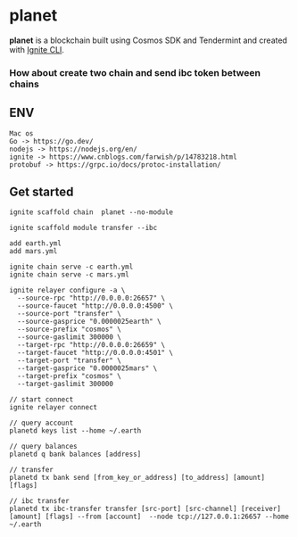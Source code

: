 # planet
**planet** is a blockchain built using Cosmos SDK and Tendermint and created with [Ignite CLI](https://ignite.com/cli).

### How about create two chain and send ibc token between chains

## ENV
```
Mac os
Go -> https://go.dev/
nodejs -> https://nodejs.org/en/
ignite -> https://www.cnblogs.com/farwish/p/14783218.html
protobuf -> https://grpc.io/docs/protoc-installation/
```

## Get started

```
ignite scaffold chain  planet --no-module

ignite scaffold module transfer --ibc

add earth.yml
add mars.yml

ignite chain serve -c earth.yml
ignite chain serve -c mars.yml

ignite relayer configure -a \
  --source-rpc "http://0.0.0.0:26657" \
  --source-faucet "http://0.0.0.0:4500" \
  --source-port "transfer" \
  --source-gasprice "0.0000025earth" \
  --source-prefix "cosmos" \
  --source-gaslimit 300000 \
  --target-rpc "http://0.0.0.0:26659" \
  --target-faucet "http://0.0.0.0:4501" \
  --target-port "transfer" \
  --target-gasprice "0.0000025mars" \
  --target-prefix "cosmos" \
  --target-gaslimit 300000

// start connect
ignite relayer connect

// query account
planetd keys list --home ~/.earth

// query balances
planetd q bank balances [address]

// transfer
planetd tx bank send [from_key_or_address] [to_address] [amount] [flags]

// ibc transfer
planetd tx ibc-transfer transfer [src-port] [src-channel] [receiver] [amount] [flags] --from [account]  --node tcp://127.0.0.1:26657 --home ~/.earth
```
